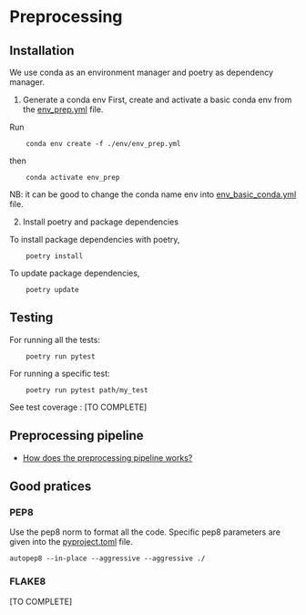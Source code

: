 # Preprocessing



## Installation


We use conda as an environment manager and poetry as dependency manager.

1. Generate a conda env 
First, create and activate a basic conda env from the [env_prep.yml](./env/env_prep.yml) file. 

Run 
```
    conda env create -f ./env/env_prep.yml
```

then 

```
    conda activate env_prep
```

NB: it can be good to change the conda name env into [env_basic_conda.yml](./env/env_basic_conda.yml) file.


2. Install poetry and package dependencies

To install package dependencies with poetry, 

```
    poetry install
```

To update package dependencies, 
```
    poetry update
```


## Testing 

For running all the tests:

```
    poetry run pytest 
```

For running a specific test: 
```
    poetry run pytest path/my_test
```


See test coverage : [TO COMPLETE]


## Preprocessing pipeline 

- [How does the preprocessing pipeline works?](docs/pipeline.md)


## Good pratices 

### PEP8

Use the pep8 norm to format all the code. Specific pep8 parameters are given into the [pyproject.toml](pyproject.toml) file.

```
autopep8 --in-place --aggressive --aggressive ./
```


### FLAKE8

[TO COMPLETE]
